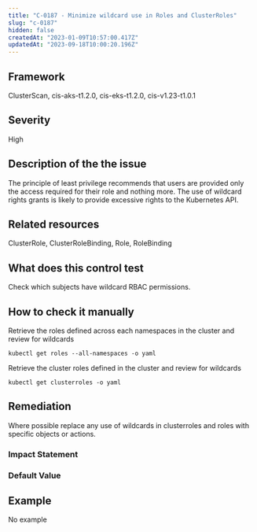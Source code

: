 ```yaml
---
title: "C-0187 - Minimize wildcard use in Roles and ClusterRoles"
slug: "c-0187"
hidden: false
createdAt: "2023-01-09T10:57:00.417Z"
updatedAt: "2023-09-18T10:00:20.196Z"
---
```

## Framework
ClusterScan, cis-aks-t1.2.0, cis-eks-t1.2.0, cis-v1.23-t1.0.1
## Severity
High
## Description of the the issue
The principle of least privilege recommends that users are provided only the access required for their role and nothing more. The use of wildcard rights grants is likely to provide excessive rights to the Kubernetes API.
## Related resources
ClusterRole, ClusterRoleBinding, Role, RoleBinding
## What does this control test
Check which subjects have wildcard RBAC permissions.
## How to check it manually
Retrieve the roles defined across each namespaces in the cluster and review for wildcards

 
```
kubectl get roles --all-namespaces -o yaml

```
 Retrieve the cluster roles defined in the cluster and review for wildcards

 
```
kubectl get clusterroles -o yaml

```
## Remediation
Where possible replace any use of wildcards in clusterroles and roles with specific objects or actions.
### Impact Statement

### Default Value

## Example
No example